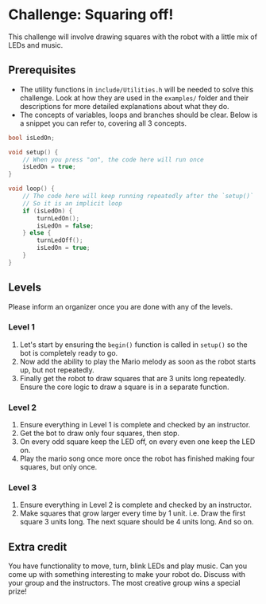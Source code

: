 # Challenge: Squaring off!

This challenge will involve drawing squares with the robot with a little mix of LEDs and music.

## Prerequisites

- The utility functions in `include/Utilities.h` will be needed to solve this challenge. Look at how they are used in the `examples/` folder and their descriptions for more detailed explanations about what they do.
- The concepts of variables, loops and branches should be clear. Below is a snippet you can refer to, covering all 3 concepts.

```cpp
bool isLedOn;

void setup() {
    // When you press "on", the code here will run once
    isLedOn = true;
}

void loop() {
    // The code here will keep running repeatedly after the `setup()`
    // So it is an implicit loop
    if (isLedOn) {
        turnLedOn();
        isLedOn = false;
    } else {
        turnLedOff();
        isLedOn = true;
    }
}
```

## Levels

Please inform an organizer once you are done with any of the levels.

### Level 1

1. Let's start by ensuring the `begin()` function is called in `setup()` so the bot is completely ready to go.
2. Now add the ability to play the Mario melody as soon as the robot starts up, but not repeatedly.
3. Finally get the robot to draw squares that are 3 units long repeatedly. Ensure the core logic to draw a square is in a separate function.

### Level 2

1. Ensure everything in Level 1 is complete and checked by an instructor.
2. Get the bot to draw only four squares, then stop.
3. On every odd square keep the LED off, on every even one keep the LED on.
4. Play the mario song once more once the robot has finished making four squares, but only once.

### Level 3

1. Ensure everything in Level 2 is complete and checked by an instructor.
2. Make squares that grow larger every time by 1 unit. i.e. Draw the first square 3 units long. The next square should be 4 units long. And so on.

## Extra credit

You have functionality to move, turn, blink LEDs and play music. Can you come up with something interesting to make your robot do. Discuss with your group and the instructors. The most creative group wins a special prize!

